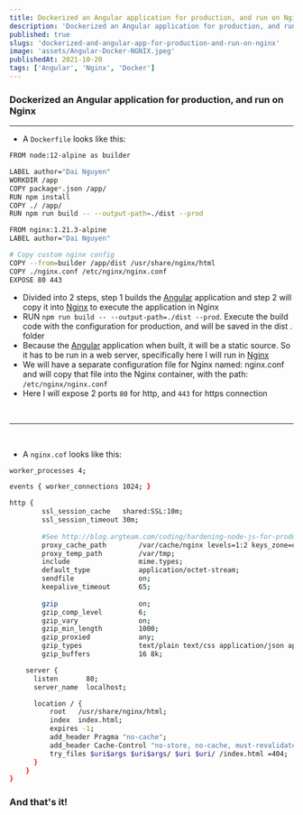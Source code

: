 ```yaml
---
title: Dockerized an Angular application for production, and run on Nginx
description: 'Dockerized an Angular application for production, and run on Nginx'
published: true
slugs: 'dockerized-and-angular-app-for-production-and-run-on-nginx'
image: 'assets/Angular-Docker-NGNIX.jpeg'
publishedAt: 2021-10-20
tags: ['Angular', 'Nginx', 'Docker']
---
```


### Dockerized an Angular application for production, and run on Nginx
<hr />

- A `Dockerfile` looks like this:

```bash
FROM node:12-alpine as builder

LABEL author="Dai Nguyen"
WORKDIR /app
COPY package*.json /app/
RUN npm install
COPY ./ /app/
RUN npm run build -- --output-path=./dist --prod

FROM nginx:1.21.3-alpine
LABEL author="Dai Nguyen"

# Copy custom nginx config
COPY --from=builder /app/dist /usr/share/nginx/html
COPY ./nginx.conf /etc/nginx/nginx.conf
EXPOSE 80 443
```
  - Divided into 2 steps, step 1 builds the [Angular](https://angular.io/) application and step 2 will copy it into [Nginx](https://www.nginx.com/) to execute the application in Nginx
  - RUN `npm run build -- --output-path=./dist --prod`. Execute the build code with the configuration for production, and will be saved in the dist . folder
  - Because the [Angular](https://angular.io/) application when built, it will be a static source. So it has to be run in a web server, specifically here I will run in [Nginx](https://www.nginx.com/)
  - We will have a separate configuration file for Nginx named: nginx.conf and will copy that file into the Nginx container, with the path: `/etc/nginx/nginx.conf`
  - Here I will expose 2 ports `80` for http, and `443` for https connection

<br />
<hr />
<br />

- A `nginx.cof` looks like this:
```bash
worker_processes 4;

events { worker_connections 1024; }

http {
        ssl_session_cache   shared:SSL:10m;
        ssl_session_timeout 30m;
        
        #See http://blog.argteam.com/coding/hardening-node-js-for-production-part-2-using-nginx-to-avoid-node-js-load        
        proxy_cache_path        /var/cache/nginx levels=1:2 keys_zone=one:8m max_size=3000m inactive=600m;
        proxy_temp_path         /var/tmp;
        include                 mime.types;
        default_type            application/octet-stream;
        sendfile                on;
        keepalive_timeout       65;
        
        gzip                    on;
        gzip_comp_level         6;
        gzip_vary               on;
        gzip_min_length         1000;
        gzip_proxied            any;
        gzip_types              text/plain text/css application/json application/x-javascript text/xml application/xml application/xml+rss text/javascript;
        gzip_buffers            16 8k;

    server {
      listen       80;
      server_name  localhost;

      location / {
          root   /usr/share/nginx/html;
          index  index.html;
          expires -1;
          add_header Pragma "no-cache";
          add_header Cache-Control "no-store, no-cache, must-revalidate, post-check=0, pre-check=0";
          try_files $uri$args $uri$args/ $uri $uri/ /index.html =404;
      }
    }
}
```

### And that's it!